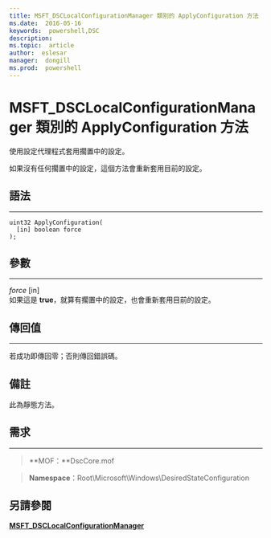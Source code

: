```yaml
---
title: MSFT_DSCLocalConfigurationManager 類別的 ApplyConfiguration 方法 
ms.date:  2016-05-16
keywords:  powershell,DSC
description:  
ms.topic:  article
author:  eslesar
manager:  dongill
ms.prod:  powershell
---
```


# MSFT_DSCLocalConfigurationManager 類別的 ApplyConfiguration 方法

使用設定代理程式套用擱置中的設定。 

如果沒有任何擱置中的設定，這個方法會重新套用目前的設定。


## 語法
------

```mof
uint32 ApplyConfiguration(
  [in] boolean force
);
```

## 參數
----------

*force* \[in\]  
如果這是 **true**，就算有擱置中的設定，也會重新套用目前的設定。

## 傳回值
------------

若成功即傳回零；否則傳回錯誤碼。

## 備註

此為靜態方法。

## 需求
------------
>**MOF：**DscCore.mof

>**Namespace**：Root\Microsoft\Windows\DesiredStateConfiguration


## 另請參閱


[**MSFT_DSCLocalConfigurationManager**](msft-dsclocalconfigurationmanager.md)

 

 





<!--HONumber=May16_HO3-->


